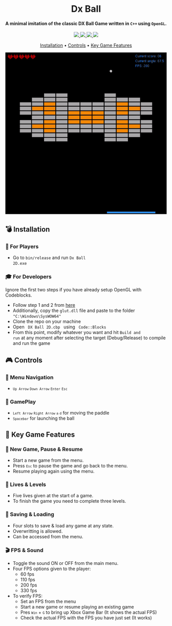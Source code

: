 <h1 align="center">
  Dx Ball
  <br>
</h1>

<h4 align="center">A minimal imitation of the classic DX Ball Game written in <code>C++</code> using <code>OpenGL</code>.</h4>

<p align="center">
  <a href="https://en.wikipedia.org/wiki/C%2B%2B11">
    <img src="https://img.shields.io/badge/C++11-Language-informational?style=flat&logo=c%2B%2B&logoColor=blue&color=blueviolet">
  </a>
  <a href="https://www.opengl.org/">
    <img src="https://img.shields.io/badge/OpenGL-API-informational?style=flat&logo=opengl&logoColor=blue&color=blueviolet">
  </a>
  <a href="https://www.microsoft.com/en-au/software-download/windows10">
    <img src="https://img.shields.io/badge/Windows-OS-informational?style=flat&logo=windows&logoColor=green&color=orange">
  </a>
  <a href="http://www.codeblocks.org/">
    <img src="https://img.shields.io/badge/Code::Blocks-Editor-informational?style=flat&logo=codio&logoColor=yellow&color=red">
  </a>
</p>

<p align="center">
  <a href="#bomb-Installation">Installation</a> •
  <a href="#video_game-Controls">Controls</a> •
  <a href="#star2-Key-Game-Features">Key Game Features</a>
</p>

<p align="center">
  <img src="https://raw.githubusercontent.com/takikhasan/DX-Ball/master/dx_ball_2D.gif">
</p>

## :bomb: Installation

### :space_invader: For Players
* Go to <code>bin/release</code> and run <code>Dx Ball 2D.exe</code>

### :mortar_board: For Developers
Ignore the first two steps if you have already setup OpenGL with Codeblocks.
* Follow step 1 and 2 from [here](https://www.codewithc.com/how-to-setup-opengl-glut-in-codeblocks/)
* Additionally, copy the <code>glut.dll</code> file and paste to the folder <code>"C:\Windows\SysWOW64"</code>
* Clone the repo on your machine
* Open <code> DX Ball 2D.cbp </code> using <code> Code::Blocks </code>
* From this point, modify whatever you want and hit <code>Build and run</code> at any moment after selecting the target (Debug/Release) to compile and run the game

## :video_game: Controls

### :scroll: Menu Navigation
* <code>`Up Arrow`</code> <code>`Down Arrow`</code> <code>`Enter`</code> <code>`Esc`</code>

### :bicyclist: GamePlay
* <code>`Left Arrow`</code> <code>`Right Arrow`</code> <code>`a`</code> <code>`d`</code> for moving the paddle
* <code>`Spacebar`</code> for launching the ball

## :star2: Key Game Features

### :game_die: New Game, Pause & Resume
* Start a new game from the menu. 
* Press <code>`Esc`</code> to pause the game and go back to the menu. 
* Resume playing again using the menu.

### :sparkling_heart: Lives & Levels
* Five lives given at the start of a game. 
* To finish the game you need to complete three levels.

### :pencil: Saving & Loading
* Four slots to save & load any game at any state.
* Overwritting is allowed. 
* Can be accessed from the menu.

### :clapper: FPS & Sound
* Toggle the sound ON or OFF from the main menu.
* Four FPS options given to the player: 
  - 60 fps
  - 110 fps
  - 200 fps
  - 330 fps
* To verify FPS:
  - Set an FPS from the menu
  - Start a new game or resume playing an existing game
  - Pres <code>`Win`</code> + <code>`G`</code> to bring up Xbox Game Bar (It shows the actual FPS)
  - Check the actual FPS with the FPS you have just set (It works)
